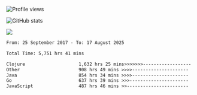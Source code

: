 ![Profile views](https://komarev.com/ghpvc/?username=liuchong)

![GitHub stats](https://github-readme-stats.vercel.app/api?username=liuchong&show_icons=true)

<img src="https://cr-skills-chart-widget.azurewebsites.net/api/api?username=liuchong&skills=Java,JavaScript,Python,Go,Rust,Zig&show-other-skills=true"/>

<!--START_SECTION:waka-->

```txt
From: 25 September 2017 - To: 17 August 2025

Total Time: 5,751 hrs 41 mins

Clojure                    1,632 hrs 25 mins>>>>>>>------------------   28.38 %
Other                      908 hrs 49 mins >>>>---------------------   15.80 %
Java                       854 hrs 34 mins >>>>---------------------   14.86 %
Go                         637 hrs 39 mins >>>----------------------   11.09 %
JavaScript                 487 hrs 46 mins >>-----------------------   08.48 %
```

<!--END_SECTION:waka-->
